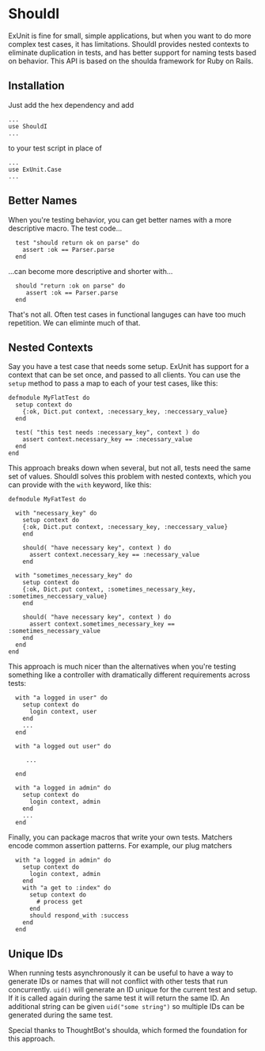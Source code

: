 ShouldI
=======

ExUnit is fine for small, simple applications, but when you want to do more complex test cases, it has limitations. ShouldI provides nested contexts to eliminate duplication in tests, and has better support for naming tests based on behavior. This API is based on the shoulda framework for Ruby on Rails.

Installation
------------
Just add the hex dependency and add

~~~
...
use ShouldI
...
~~~

to your test script in place of

~~~
...
use ExUnit.Case
...
~~~

Better Names
------------
When you're testing behavior, you can get better names with a more descriptive macro. The test code...

~~~
  test "should return ok on parse" do
    assert :ok == Parser.parse
  end
~~~

...can become more descriptive and shorter with...


~~~
  should "return :ok on parse" do
     assert :ok == Parser.parse
  end
~~~

That's not all. Often test cases in functional languges can have too much repetition. We can eliminte much of that.

Nested Contexts
---------------

Say you have a test case that needs some setup. ExUnit has support for a context that can be set once, and passed to all clients. You can use the `setup` method to pass a map to each of your test cases, like this:

~~~
defmodule MyFlatTest do
  setup context do
    {:ok, Dict.put context, :necessary_key, :neccessary_value}
  end

  test( "this test needs :necessary_key", context ) do
    assert context.necessary_key == :necessary_value
  end
end
~~~

This approach breaks down when several, but not all, tests need the same set of values. ShouldI solves this problem with nested contexts, which you can provide with the `with` keyword, like this:

~~~
defmodule MyFatTest do

  with "necessary_key" do
    setup context do
    {:ok, Dict.put context, :necessary_key, :neccessary_value}
    end

    should( "have necessary key", context ) do
      assert context.necessary_key == :necessary_value
    end

  with "sometimes_necessary_key" do
    setup context do
    {:ok, Dict.put context, :sometimes_necessary_key, :sometimes_neccessary_value}
    end

    should( "have necessary key", context ) do
      assert context.sometimes_necessary_key == :sometimes_necessary_value
    end
  end
end
~~~

This approach is much nicer than the alternatives when you're testing something like a controller with dramatically different requirements across tests:

~~~
  with "a logged in user" do
    setup context do
      login context, user
    end
    ...
  end

  with "a logged out user" do

     ...

  end

  with "a logged in admin" do
    setup context do
      login context, admin
    end
    ...
  end
~~~

Finally, you can package macros that write your own tests. Matchers encode common assertion patterns. For example, our plug matchers

~~~
  with "a logged in admin" do
    setup context do
      login context, admin
    end
    with "a get to :index" do
      setup context do
        # process get
      end
      should respond_with :success
    end
  end
~~~

Unique IDs
----------

When running tests asynchronously it can be useful to have a way to generate IDs or names that will not conflict with other tests that run concurrently. `uid()` will generate an ID unique for the current test and setup. If it is called again during the same test it will return the same ID. An additional string can be given `uid("some string")` so multiple IDs can be generated during the same test.

Special thanks to ThoughtBot's shoulda, which formed the foundation for this approach.
